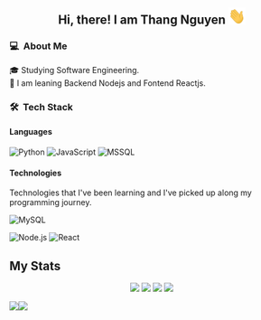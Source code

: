 <div align="center">
  <h2> 
    Hi, there! I am Thang Nguyen <img src="gifs/hi.gif" width="30px">
  </h2>
</div>

### 💻 &nbsp;About Me
🎓  Studying Software Engineering.  
🔭  I am leaning Backend Nodejs and Fontend Reactjs.

### 🛠 &nbsp;Tech Stack
#### Languages

![Python](https://img.shields.io/badge/-Python-green?&logo=Python&logoColor=007396)
![JavaScript](https://img.shields.io/badge/-JavaScript-green?&logo=JavaScript&logoColor=ddc508)
![MSSQL](https://img.shields.io/badge/-MSSQL-green?&logo=MSSQL&logoColor=4479A1)

#### Technologies
Technologies that I've been learning and I've picked up along my programming journey.

<!-- ![Vertx](https://img.shields.io/badge/-Vertx-yellow?&logo=eclipsevert.x)
![Ignite](https://img.shields.io/badge/-Ignite-yellow)
![ClickHouse](https://img.shields.io/badge/-ClickHouse-yellow)
![Apache Kafka](https://img.shields.io/badge/-ApacheKafka-yellow?&logo=apachekafka)
![TiDB](https://img.shields.io/badge/-TiDB-yellow) -->
![MySQL](https://img.shields.io/badge/-MySQL-yellow?&logo=mysql&logoColor=4479A1)
<!-- ![MongoDB](https://img.shields.io/badge/-MongoDB-yellow?&logo=mongoDB&logoColor=47A248) -->
<!-- ![Redis](https://img.shields.io/badge/-Redis-yellow?&logo=Redis&logoColor=DC382D) -->
<!-- ![Consul](https://img.shields.io/badge/-Consul-yellow?&logo=Consul&logoColor=CA2171) -->
<!-- ![Prometheus](https://img.shields.io/badge/-Prometheus-yellow?&logo=Prometheus&logoColor=E6522C) -->
<!-- ![Grafana](https://img.shields.io/badge/-Grafana-yellow?&logo=Grafana&logoColor=E6522C) -->
![Node.js](https://img.shields.io/badge/-Node.js-yellow?&logo=node.js)
![React](https://img.shields.io/badge/-React-yellow?&logo=React)
<!-- ![Nginx](https://img.shields.io/badge/-Nginx-yellow?&logo=Nginx&logoColor=269539) -->

## My Stats

<p align=center>
  <img src="https://visitor-badge.glitch.me/badge?page_id=phamtai97/thang-data" />  
  <img src=https://badges.pufler.dev/repos/thang-data/>
  <img src="https://komarev.com/ghpvc/?username=thang-data&color=blueviolet" />
  <img src="https://hits.seeyoufarm.com/api/count/incr/badge.svg?url=https%3A%2F%2Fgithub.com%2Fthang-data&count_bg=%2379C83D&title_bg=%23555555&icon=&icon_color=%23E7E7E7&title=hits&edge_flat=false"/>
</p>

<a><img height="137px" src="https://github-readme-stats.vercel.app/api?username=thang-data&show_icons=true&include_all_commits=true&count_private=true&line_height=21&text_color=000&icon_color=000&bg_color=0,ea6161,ffc64d,fffc4d,52fa5a&theme=graywhite" /><!-- wi*quL3fcV --><img height="137px" src="https://github-readme-stats.vercel.app/api/top-langs/?username=thang-data&hide=html&hide_title=true&hide_border=true&layout=compact&langs_count=7&exclude_repo=comp426,Redventures-Movie-Quotes&text_color=000&icon_color=fff&bg_color=0,52fa5a,4dfcff,c64dff&theme=graywhite" /></a>
